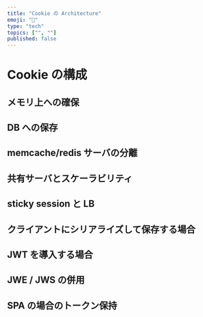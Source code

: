 ```yaml
---
title: "Cookie の Architecture"
emoji: "📝"
type: "tech"
topics: ["", ""]
published: false
---
```


# Cookie の構成


## メモリ上への確保


## DB への保存


## memcache/redis サーバの分離


## 共有サーバとスケーラビリティ


## sticky session と LB


## クライアントにシリアライズして保存する場合


## JWT を導入する場合


## JWE / JWS の併用


## SPA の場合のトークン保持
